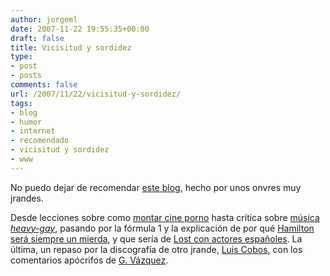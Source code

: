 ```yaml
---
author: jorgeml
date: 2007-11-22 19:55:35+00:00
draft: false
title: Vicisitud y sordidez
type: 
- post
- posts
comments: false
url: /2007/11/22/vicisitud-y-sordidez/
tags:
- blog
- humor
- internet
- recomendado
- vicisitud y sordidez
- www
---
```


No puedo dejar de recomendar [este blog](http://vicisitudysordidez.blogspot.com/), hecho por unos onvres muy jrandes.

Desde lecciones sobre como [montar cine porno](http://vicisitudysordidez.blogspot.com/2007/06/lecciones-de-cine-cmo-montar-porno.html) hasta crítica sobre [música _heavy-gay_](http://vicisitudysordidez.blogspot.com/2007/09/los-diez-momentos-ms-gay-de-la-historia.html), pasando por la fórmula 1 y la explicación de por qué [Hamilton será siempre un mierda](http://vicisitudysordidez.blogspot.com/2007/10/los-diez-momentos-ms-bochornosos-de-la.html), y que sería de [Lost con actores españoles](http://vicisitudysordidez.blogspot.com/2007/07/cmo-sera-lost-con-actores-espaoles-pues.html). La última, un repaso por la discografía de otro jrande, [Luis Cobos](http://vicisitudysordidez.blogspot.com/2007/11/analizamos-la-discografa-de-luis-cobos.html), con los comentarios apócrifos de [G. Vázquez](http://vicisitudysordidez.blogspot.com/2007/04/ente-onvre-g-sanz.html).

